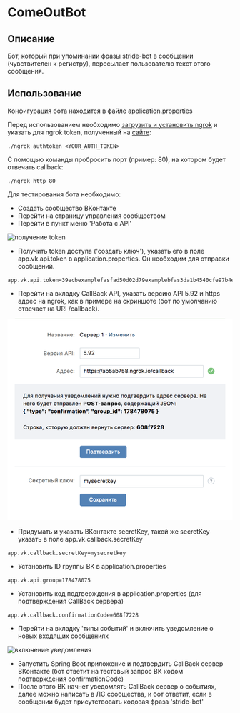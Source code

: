 # ComeOutBot
## Описание
Бот, который при упоминании фразы stride-bot в сообщении (чувствителен к регистру), пересылает пользователю текст этого сообщения.
## Использование
Конфигурация бота находится в файле application.properties 

Перед использованием необходимо [загрузить и установить ngrok](https://ngrok.com/download) и указать для ngrok token, полученный на [сайте](https://dashboard.ngrok.com/get-started):
```
./ngrok authtoken <YOUR_AUTH_TOKEN>
```
С помощью команды пробросить порт (пример: 80), на котором будет отвечать callback:
```
./ngrok http 80
```
Для тестирования бота необходимо:
- Создать сообщество ВКонтакте
- Перейти на страницу управления сообществом
- Перейти в пункт меню 'Работа с API'

![получение token](token.png)

- Получить token доступа ('создать ключ'), указать его в поле app.vk.api.token в application.properties. Он необходим для отправки сообщений.
```
app.vk.api.token=39ecbexamplefasfad50d02d79examplebfas3da1b4540cfe97b4example09af7091a172d211f
```
- Перейти на вкладку CallBack API, указать версию API 5.92 и https адрес на ngrok, как в примере на скриншоте (бот по умолчанию отвечает на URI /callback).

![добавление сервера в callback api](readme/callback.png)

- Придумать и указать ВКонтакте secretKey, такой же secretKey указать в поле app.vk.callback.secretKey
```
app.vk.callback.secretKey=mysecretkey
```
- Установить ID группы ВК в application.properties
```
app.vk.api.group=178478075
```
- Установить код подтверждения в application.properties (для подтверждения CallBack сервера)
```
app.vk.callback.confirmationCode=608f7228
```
- Перейти на вкладку 'типы событий' и включить уведомление о новых входящих сообщениях 

![включение уведомления](event_type)

- Запустить Spring Boot приложение и подтвердить CallBack сервер ВКонтакте (бот ответит на тестовый запрос ВК кодом подтверждения confirmationCode)
- После этого ВК  начнет уведомлять CallBack сервер о событиях, далее можно написать в ЛС сообщества, и бот ответит, если в сообщении будет присутствовать кодовая фраза 'stride-bot'